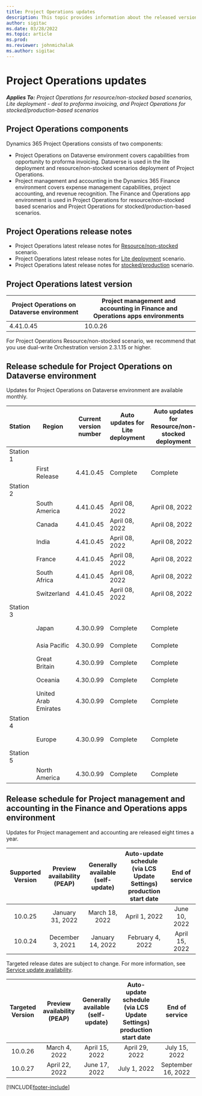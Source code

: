 ```yaml
---
title: Project Operations updates
description: This topic provides information about the released versions of Dynamics 365 Project Operations.
author: sigitac
ms.date: 03/28/2022
ms.topic: article
ms.prod:
ms.reviewer: johnmichalak 
ms.author: sigitac
---
```


# Project Operations updates

_**Applies To:** Project Operations for resource/non-stocked based scenarios, Lite deployment - deal to proforma invoicing, and Project Operations for stocked/production-based scenarios_



## Project Operations components

Dynamics 365 Project Operations consists of two components:

- Project Operations on Dataverse environment covers capabilities from opportunity to proforma invoicing. Dataverse is used in the lite deployment and resource/non-stocked scenarios deployment of Project Operations.
- Project management and accounting in the Dynamics 365 Finance environment covers expense management capabilities, project accounting, and revenue recognition. The Finance and Operations app environment is used in Project Operations for resource/non-stocked based scenarios and Project Operations for stocked/production-based scenarios.

## Project Operations release notes
- Project Operations latest release notes for [Resource/non-stocked](whats-new-mar-2022-resource-based.md) scenario.
- Project Operations latest release notes for [Lite deployment](../pro/whats-new/whats-new-mar-2022-lite.md) scenario.
- Project Operations latest release notes for [stocked/production](../prod-pma/whats-new/whats-new-oct-2021-stocked.md) scenario.

## Project Operations latest version

| Project Operations on Dataverse environment | Project management and accounting in Finance and Operations apps environments | 
| --- | --- |
| 4.41.0.45 | 10.0.26 |

For Project Operations Resource/non-stocked scenario, we recommend that you use dual-write Orchestration version 2.3.1.15 or higher.

## Release schedule for Project Operations on Dataverse environment

Updates for Project Operations on Dataverse environment are available monthly. 

| Station | Region | Current version number | Auto updates for Lite deployment | Auto updates for Resource/non-stocked deployment | Next version number | Next version generally available |
|-----------|-----------------------|-----------------|--------------------|---------------------|---------------------|---------------------|
| Station 1 |   &nbsp;              |    &nbsp;       | &nbsp;             |      &nbsp;         |      &nbsp;         |      &nbsp;         |
|   &nbsp;  | First Release         |  4.41.0.45      | Complete           | Complete            | TBD                 | April 29, 2022      |
| Station 2 |   &nbsp;              |    &nbsp;       | &nbsp;             |      &nbsp;         |      &nbsp;         |      &nbsp;         |
|   &nbsp;  | South America         |  4.41.0.45      | April 08, 2022     | April 08, 2022      | TBD                 | April 29, 2022      |
|   &nbsp;  | Canada                |  4.41.0.45      | April 08, 2022     | April 08, 2022      | TBD                 | April 29, 2022      |
|   &nbsp;  | India                 |  4.41.0.45      | April 08, 2022     | April 08, 2022      | TBD                 | April 29, 2022      |
|   &nbsp;  | France                |  4.41.0.45      | April 08, 2022     | April 08, 2022      | TBD                 | April 29, 2022      |
|   &nbsp;  | South Africa          |  4.41.0.45      | April 08, 2022     | April 08, 2022      | TBD                 | April 29, 2022      |
|   &nbsp;  | Switzerland           |  4.41.0.45      | April 08, 2022     | April 08, 2022      | TBD                 | April 29, 2022      |
| Station 3 |      &nbsp;           |     &nbsp;      |     &nbsp;         |      &nbsp;         |      &nbsp;         |      &nbsp;         |
|   &nbsp;  | Japan                 |  4.30.0.99      | Complete           | Complete            | 4.41.0.45           | April 08, 2022      |
|   &nbsp;  | Asia Pacific          |  4.30.0.99      | Complete           | Complete            | 4.41.0.45           | April 08, 2022      |
|   &nbsp;  | Great Britain         |  4.30.0.99      | Complete           | Complete            | 4.41.0.45           | April 08, 2022      |
|   &nbsp;  | Oceania               |  4.30.0.99      | Complete           | Complete            | 4.41.0.45           | April 08, 2022      |
|   &nbsp;  | United Arab Emirates  |  4.30.0.99      | Complete           | Complete            | 4.41.0.45           | April 08, 2022      |
| Station 4 |     &nbsp;            |     &nbsp;      |     &nbsp;         |      &nbsp;         |      &nbsp;         |      &nbsp;         |
|   &nbsp;  | Europe                |  4.30.0.99      | Complete           | Complete            | 4.41.0.45           | April 15, 2022      |
| Station 5 |     &nbsp;            |     &nbsp;      |     &nbsp;         |      &nbsp;         |      &nbsp;         |      &nbsp;         |
|   &nbsp;  | North America         |  4.30.0.99      | Complete           | Complete            | 4.41.0.45           | April 22, 2022      |

## Release schedule for Project management and accounting in the Finance and Operations apps environment

Updates for Project management and accounting are released eight times a year.

|Supported Version| Preview availability (PEAP) | Generally available (self-update) | Auto-update schedule (via LCS Update Settings) production start date |   End of service   |
|:---------------:|:---------------------------:|:---------------------------------:|:--------------------------------------------------------------------:|:------------------:|
|     10.0.25     |      January 31, 2022       |        March 18, 2022             |                          April 1, 2022                               | June 10, 2022      |
|     10.0.24     |      December 3, 2021       |        January 14, 2022           |                          February 4, 2022                            | April 15, 2022     |


Targeted release dates are subject to change. For more information, see [Service update availability](/dynamics365/fin-ops-core/fin-ops/get-started/public-preview-releases?toc=%2fdynamics365%2ffinance%2ftoc.json).

|Targeted Version | Preview availability (PEAP) | Generally available (self-update) | Auto-update schedule (via LCS Update Settings) production start date |   End of service   |
|:---------------:|:---------------------------:|:---------------------------------:|:--------------------------------------------------------------------:|:------------------:|
|     10.0.26     |      March 4, 2022          |        April 15, 2022             |                          April 29, 2022                              | July 15, 2022      |
|     10.0.27     |      April 22, 2022         |        June 17, 2022              |                          July 1, 2022                                | September 16, 2022 |

[!INCLUDE[footer-include](../includes/footer-banner.md)]
